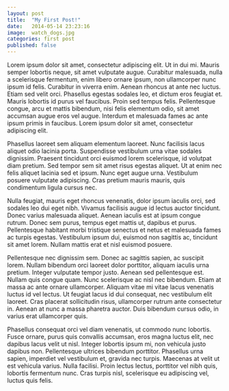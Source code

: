 ```yaml
---
layout: post
title:  "My First Post!"
date:   2014-05-14 23:23:16
image:  watch_dogs.jpg
categories: first post
published: false
---
```


<p>
Lorem ipsum dolor sit amet, consectetur adipiscing elit. Ut in dui mi. Mauris semper lobortis neque, sit amet vulputate augue. Curabitur malesuada, nulla a scelerisque fermentum, enim libero ornare ipsum, non ullamcorper nunc ipsum id felis. Curabitur in viverra enim. Aenean rhoncus at ante nec luctus. Etiam sed velit orci. Phasellus egestas sodales leo, et dictum eros feugiat et. Mauris lobortis id purus vel faucibus. Proin sed tempus felis. Pellentesque congue, arcu et mattis bibendum, nisi felis elementum odio, sit amet accumsan augue eros vel augue. Interdum et malesuada fames ac ante ipsum primis in faucibus. Lorem ipsum dolor sit amet, consectetur adipiscing elit.
</p><p>
Phasellus laoreet sem aliquam elementum laoreet. Nunc facilisis lacus aliquet odio lacinia porta. Suspendisse vestibulum urna vitae sodales dignissim. Praesent tincidunt orci euismod lorem scelerisque, id volutpat diam pretium. Sed tempor sem sit amet risus egestas aliquet. Ut at enim nec felis aliquet lacinia sed et ipsum. Nunc eget augue urna. Vestibulum posuere vulputate adipiscing. Cras pretium mauris mauris, quis condimentum ligula cursus nec.
</p><p>
Nulla feugiat, mauris eget rhoncus venenatis, dolor ipsum iaculis orci, sed sodales leo dui eget nibh. Vivamus facilisis augue id lectus auctor tincidunt. Donec varius malesuada aliquet. Aenean iaculis est at ipsum congue rutrum. Donec sem purus, tempus eget mattis ut, dapibus et purus. Pellentesque habitant morbi tristique senectus et netus et malesuada fames ac turpis egestas. Vestibulum ipsum dui, euismod non sagittis ac, tincidunt sit amet lorem. Nullam mattis erat et nisl euismod posuere.
</p><p>
Pellentesque nec dignissim sem. Donec ac sagittis sapien, ac suscipit lorem. Nullam bibendum orci laoreet dolor porttitor, aliquam iaculis urna pretium. Integer vulputate tempor justo. Aenean sed pellentesque est. Nullam quis congue quam. Nunc scelerisque ac nisl nec bibendum. Etiam at massa ac ante ornare ullamcorper. Aliquam vitae mi vitae lacus venenatis luctus id vel lectus. Ut feugiat lacus id dui consequat, nec vestibulum elit laoreet. Cras placerat sollicitudin risus, ullamcorper rutrum ante consectetur in. Aenean at nunc a massa pharetra auctor. Duis bibendum cursus odio, in varius erat ullamcorper quis.
</p><p>
Phasellus consequat orci vel diam venenatis, ut commodo nunc lobortis. Fusce ornare, purus quis convallis accumsan, eros magna luctus elit, nec dapibus lacus velit ut nisl. Integer lobortis ipsum mi, non vehicula justo dapibus non. Pellentesque ultrices bibendum porttitor. Phasellus urna sapien, imperdiet vel vestibulum et, gravida nec turpis. Maecenas at velit ut est vehicula varius. Nulla facilisi. Proin lectus lectus, porttitor vel nibh quis, lobortis fermentum nunc. Cras turpis nisl, scelerisque eu adipiscing vel, luctus quis felis. 
</p>